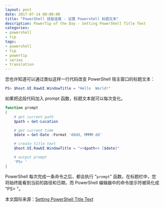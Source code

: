 ```yaml
---
layout: post
date: 2017-07-14 00:00:00
title: "PowerShell 技能连载 - 设置 Powershell 标题文本"
description: PowerTip of the Day - Setting PowerShell Title Text
categories:
- powershell
- tip
tags:
- powershell
- tip
- powertip
- series
- translation
---
```

您也许知道可以通过类似这样一行代码改变 PowerShell 宿主窗口的标题文本：

```powershell
PS> $host.UI.RawUI.WindowTitle = "Hello  World!"
```

如果把这段代码加入 prompt 函数，标题文本就可以每次变化。

```powershell
function prompt
{
    # get current path
    $path = Get-Location

    # get current time
    $date = Get-Date -Format 'dddd, MMMM dd'

    # create title text
    $host.UI.RawUI.WindowTitle = ">>$path<< [$date]"

    # output prompt
    'PS> '
}
```

PowerShell 每次完成一条命令之后，都会执行 "`prompt`" 函数。在标题栏中，您将始终能看到当前的路径和日期，而 PowerShell 编辑器中的命令提示符被简化成 "PS> "。

<!--more-->
本文国际来源：[Setting PowerShell Title Text](http://community.idera.com/powershell/powertips/b/tips/posts/setting-powershell-title-text)
